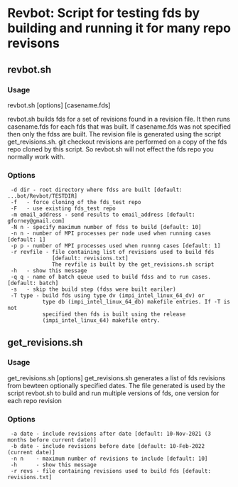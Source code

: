 # Revbot: Script for testing fds by building and running it for many repo revisons

## revbot.sh 

### Usage

revbot.sh [options] [casename.fds]

revbot.sh builds fds for a set of revisions found in a revision file.
It then runs casename.fds for each fds that was built. If casename.fds
was not specified then only the fdss are built. The revision file
is generated using the script get_revisions.sh.  git checkout revisions
are performed on a copy of the fds repo cloned by this script.  So revbot.sh
will not effect the fds repo you normally work with.

### Options

```
 -d dir - root directory where fdss are built [default: ...bot/Revbot/TESTDIR]
 -f   - force cloning of the fds_test repo
 -F   - use existing fds_test repo
 -m email_address - send results to email_address [default: gforney@gmail.com]
 -N n - specify maximum number of fdss to build [default: 10]
 -n n - number of MPI processes per node used when running cases [default: 1]
 -p p - number of MPI processes used when runnng cases [default: 1]
 -r revfile - file containing list of revisions used to build fds 
              [default: revisions.txt]
              The revfile is built by the get_revisions.sh script
 -h   - show this message
 -q q - name of batch queue used to build fdss and to run cases. [default: batch]
 -s   - skip the build step (fdss were built eariler)
 -T type - build fds using type dv (impi_intel_linux_64_dv) or 
           type db (impi_intel_linux_64_db) makefile entries. If -T is not
           specified then fds is built using the release
           (impi_intel_linux_64) makefile entry.
```

## get_revisions.sh

### Usage

get_revisions.sh [options]
get_revisions.sh generates a list of fds revisions from
bewteen optionally specified dates.  The file generated
is used by the script revbot.sh to build and run multiple
versions of fds, one version for each repo revision

### Options

```
 -a date - include revisions after date [default: 10-Nov-2021 (3 months before current date)]
 -b date - include revisions before date [default: 10-Feb-2022 (current date)]
 -n n    - maximum number of revisions to include [default: 10]
 -h      - show this message
 -r revs - file containing revisions used to build fds [default: revisions.txt]
 ```
